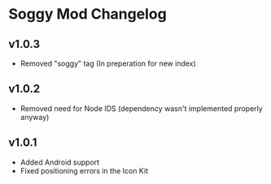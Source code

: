 # Soggy Mod Changelog
## v1.0.3
- Removed "soggy" tag (In preperation for new index)
## v1.0.2
- Removed need for Node IDS (dependency wasn't implemented properly anyway)
## v1.0.1
- Added Android support
- Fixed positioning errors in the Icon Kit